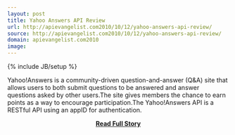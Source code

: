 ```yaml
---
layout: post
title: Yahoo Answers API Review
url: http://apievangelist.com2010/10/12/yahoo-answers-api-review/
source: http://apievangelist.com2010/10/12/yahoo-answers-api-review/
domain: apievangelist.com2010
image: 
---
```

{% include JB/setup %}<p>Yahoo!Answers is a community-driven question-and-answer (Q&amp;A) site that allows users to both submit questions to be answered and answer questions asked by other users.The site gives members the chance to earn points as a way to encourage participation.The Yahoo!Answers API is a RESTful API using an appID for authentication.</p>
<center><p><a href="http://apievangelist.com2010/10/12/yahoo-answers-api-review/" style='padding:25px; font-sze:18px; font-weight: bold;'>Read Full Story</a></p></center>
